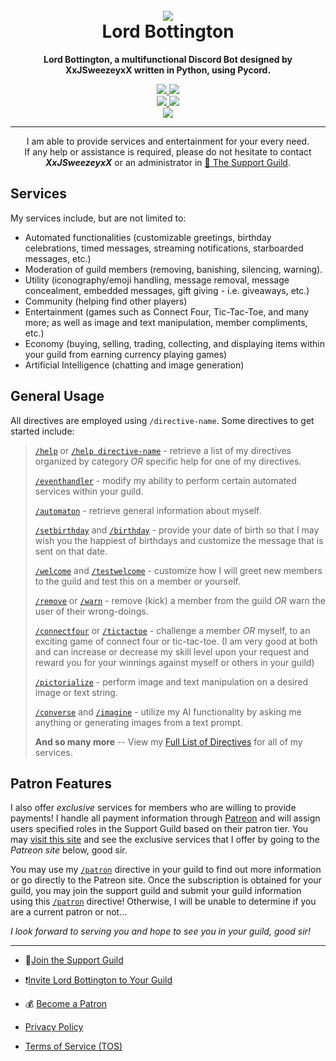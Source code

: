 <h1 align="center">
  <br>
  <img src="https://github.com/xxjsweezeyxx/Lord-Bottington/assets/133728652/f934f0f7-2bdc-416a-b759-1b6eb2eeca5a"></a>
  <br>
  Lord Bottington
  <br>
</h1>

<p align="center">
  <strong>
    Lord Bottington, a multifunctional Discord Bot designed by XxJSweezeyxX written in Python, using Pycord.
  </strong>
</p>

<p align="center">
  <a href="https://discord.gg/4P6ApdPAF7">
    <img src="https://img.shields.io/discord/1088118252200276071.svg?style=flat-square&logo=discord&colorB=7289da&label=Join%20Support%20Server">
  </a>
  <a href="https://discord.com/api/oauth2/authorize?client_id=1092515783025889383&permissions=3557027031&scope=bot%20applications.commands">
    <img src="https://img.shields.io/badge/Invite-Lord%20Bottington-7289da?style=flat-square&logo=discord">
  </a>
  <br>
   <a href="https://www.python.org/downloads/">
    <img src="https://img.shields.io/badge/Python-3.10-blue.svg?style=flat-square&logo=python"> <!-- Update this if the version of Python changes (currently using Python 3.10.8)-->
  </a>
  <a href="https://pycord.dev/">
    <img src="https://img.shields.io/badge/Pycord-Documentation-blue?style=flat-square&logo=python">
  </a>
  <br>
  <a href="https://www.patreon.com/LordBottington">
    <img src="https://img.shields.io/badge/Support-Lord%20Bottington-red?style=flat-square&logo=patreon">
  </a>
</p>

___

<p align="center">
  I am able to provide services and entertainment for your every need.
  <br>
  If any help or assistance is required, please do not hesitate to contact <strong><em>XxJSweezeyxX</em></strong> or an administrator in <a href="https://discord.gg/4P6ApdPAF7">🎩 The Support Guild</a>.
</p>

## Services

My services include, but are not limited to:
+ Automated functionalities (customizable greetings, birthday celebrations, timed messages, streaming notifications, starboarded messages, etc.)
+ Moderation of guild members (removing, banishing, silencing, warning).
+ Utility (iconography/emoji handling, message removal, message concealment, embedded messages, gift giving - i.e. giveaways, etc.)
+ Community (helping find other players)
+ Entertainment (games such as Connect Four, Tic-Tac-Toe, and many more; as well as image and text manipulation, member compliments, etc.)
+ Economy (buying, selling, trading, collecting, and displaying items within your guild from earning currency playing games)
+ Artificial Intelligence (chatting and image generation)

## General Usage
All directives are employed using `/directive-name`.
Some directives to get started include:
> [`/help`](https://github.com/xxjsweezeyxx/Lord-Bottington/blob/main/Full%20Directive%20List.md#help) or [`/help directive-name`](https://github.com/xxjsweezeyxx/Lord-Bottington/blob/main/Full%20Directive%20List.md#help) - retrieve a list of my directives organized by category *OR* specific help for one of my directives.
> 
> [`/eventhandler`](https://github.com/xxjsweezeyxx/Lord-Bottington/blob/main/Full%20Directive%20List.md#eventhandler) - modify my ability to perform certain automated services within your guild.
> 
> [`/automaton`](https://github.com/xxjsweezeyxx/Lord-Bottington/blob/main/Full%20Directive%20List.md#automaton) - retrieve general information about myself.
> 
> [`/setbirthday`](https://github.com/xxjsweezeyxx/Lord-Bottington/blob/main/Full%20Directive%20List.md#setbirthday) and [`/birthday`](https://github.com/xxjsweezeyxx/Lord-Bottington/blob/main/Full%20Directive%20List.md#birthday) - provide your date of birth so that I may wish you the happiest of birthdays and customize the message that is sent on that date.
> 
> [`/welcome`](https://github.com/xxjsweezeyxx/Lord-Bottington/blob/main/Full%20Directive%20List.md#welcome) and [`/testwelcome`](https://github.com/xxjsweezeyxx/Lord-Bottington/blob/main/Full%20Directive%20List.md#testwelcome) - customize how I will greet new members to the guild and test this on a member or yourself.
> 
> [`/remove`](https://github.com/xxjsweezeyxx/Lord-Bottington/blob/main/Full%20Directive%20List.md#remove) or [`/warn`](https://github.com/xxjsweezeyxx/Lord-Bottington/blob/main/Full%20Directive%20List.md#warn) - remove (kick) a member from the guild *OR* warn the user of their wrong-doings.
> 
> [`/connectfour`](https://github.com/xxjsweezeyxx/Lord-Bottington/blob/main/Full%20Directive%20List.md#connectfour) or [`/tictactoe`](https://github.com/xxjsweezeyxx/Lord-Bottington/blob/main/Full%20Directive%20List.md#tictactoe) - challenge a member *OR* myself, to an exciting game of connect four or tic-tac-toe. (I am very good at both and can increase or decrease my skill level upon your request and reward you for your winnings against myself or others in your guild)
> 
> [`/pictorialize`](https://github.com/xxjsweezeyxx/Lord-Bottington/blob/main/Full%20Directive%20List.md#pictorialize) - perform image and text manipulation on a desired image or text string.
>
> [`/converse`](https://github.com/xxjsweezeyxx/Lord-Bottington/blob/main/Full%20Directive%20List.md#converse) and [`/imagine`](https://github.com/xxjsweezeyxx/Lord-Bottington/blob/main/Full%20Directive%20List.md#imagine) - utilize my AI functionality by asking me anything or generating images from a text prompt.
> 
> **And so many more** -- View my [Full List of Directives](https://github.com/xxjsweezeyxx/Lord-Bottington/blob/main/Full%20Directive%20List.md) for all of my services.

## Patron Features

I also offer *exclusive* services for members who are willing to provide payments! I handle all payment information through [Patreon](https://www.patreon.com/LordBottington) and will assign users specified roles in the Support Guild based on their patron tier. You may [visit this site](https://www.patreon.com/LordBottington) and see the exclusive services that I offer by going to the *Patreon site* below, good sir.

You may use my [`/patron`](https://github.com/xxjsweezeyxx/Lord-Bottington/blob/main/Full%20Directive%20List.md#patron) directive in your guild to find out more information or go directly to the Patreon site. Once the subscription is obtained for your guild, you may join the support guild and submit your guild information using this [`/patron`](https://github.com/xxjsweezeyxx/Lord-Bottington/blob/main/Full%20Directive%20List.md#patron) directive! Otherwise, I will be unable to determine if you are a current patron or not...

*I look forward to serving you and hope to see you in your guild, good sir!*
___
+ 🎩[Join the Support Guild](https://discord.gg/4P6ApdPAF7)
  
+ ❗[Invite Lord Bottington to Your Guild](https://discord.com/api/oauth2/authorize?client_id=1092515783025889383&permissions=3557027031&scope=bot%20applications.commands)

+ 💰 [Become a Patron](https://www.patreon.com/LordBottington)
  
+ [Privacy Policy](https://github.com/xxjsweezeyxx/Lord-Bottington/blob/main/Privacy%20Policy.md)

+ [Terms of Service (TOS)](https://github.com/xxjsweezeyxx/Lord-Bottington/blob/main/Terms%20of%20Service%20(ToS).md)
